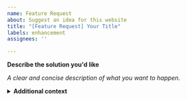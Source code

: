 ```yaml
---
name: Feature Request
about: Suggest an idea for this website
title: "[Feature Request] Your Title"
labels: enhancement
assignees: ''

---
```


**Describe the solution you'd like**

_A clear and concise description of what you want to happen._

<details>
  <summary><b>Additional context</b></summary>

  _Add any other context or screenshots about the feature request here._
</details>
